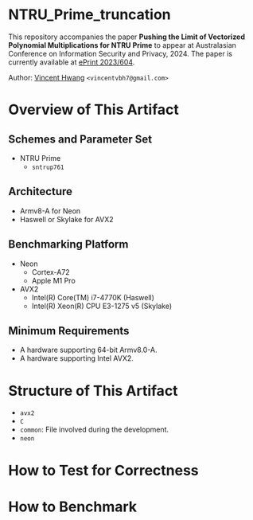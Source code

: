 # NTRU_Prime_truncation

This repository accompanies the paper
**Pushing the Limit of Vectorized Polynomial Multiplications for NTRU Prime**
to appear at Australasian Conference on Information Security and Privacy, 2024.
The paper is currently available at [ePrint 2023/604](https://eprint.iacr.org/2023/604).

Author: [Vincent Hwang](https://vincentvbh.github.io/) `<vincentvbh7@gmail.com>`

# Overview of This Artifact

## Schemes and Parameter Set
- NTRU Prime
    - `sntrup761`

## Architecture
- Armv8-A for Neon
- Haswell or Skylake for AVX2

## Benchmarking Platform
- Neon
    - Cortex-A72
    - Apple M1 Pro
- AVX2
    - Intel(R) Core(TM) i7-4770K (Haswell)
    - Intel(R) Xeon(R) CPU E3-1275 v5 (Skylake)

## Minimum Requirements
- A hardware supporting 64-bit Armv8.0-A.
- A hardware supporting Intel AVX2.

# Structure of This Artifact
- `avx2`
- `C`
- `common`: File involved during the development.
- `neon`

# How to Test for Correctness

# How to Benchmark
